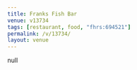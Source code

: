 ```yaml
---
title: Franks Fish Bar
venue: v13734
tags: [restaurant, food, "fhrs:694521"]
permalink: /v/13734/
layout: venue
---
```

null
